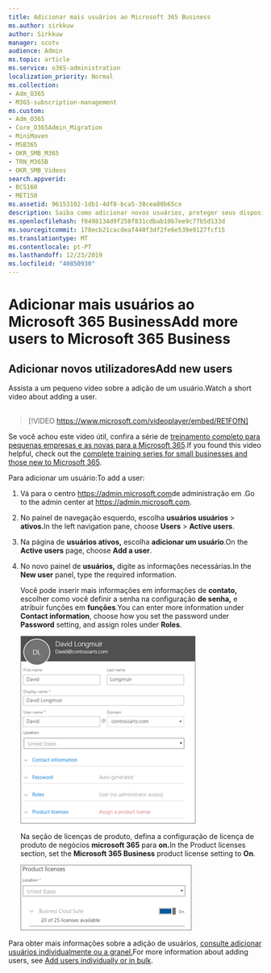 ```yaml
---
title: Adicionar mais usuários ao Microsoft 365 Business
ms.author: sirkkuw
author: Sirkkuw
manager: scotv
audience: Admin
ms.topic: article
ms.service: o365-administration
localization_priority: Normal
ms.collection:
- Adm_O365
- M365-subscription-management
ms.custom:
- Adm_O365
- Core_O365Admin_Migration
- MiniMaven
- MSB365
- OKR_SMB_M365
- TRN_M365B
- OKR_SMB_Videos
search.appverid:
- BCS160
- MET150
ms.assetid: 96153102-1db1-4df8-bca5-38cea80b65ce
description: Saiba como adicionar novos usuários, proteger seus dispositivos e atribuir funções no Microsoft 365 Business.
ms.openlocfilehash: f0498134d9f258f831cdbab10b7ee9c77b5d133d
ms.sourcegitcommit: 178ecb21cacdeaf440f3df2fe6e539e9127fcf15
ms.translationtype: MT
ms.contentlocale: pt-PT
ms.lasthandoff: 12/23/2019
ms.locfileid: "40850930"
---
```

# <a name="add-more-users-to-microsoft-365-business"></a><span data-ttu-id="5da8a-103">Adicionar mais usuários ao Microsoft 365 Business</span><span class="sxs-lookup"><span data-stu-id="5da8a-103">Add more users to Microsoft 365 Business</span></span>

## <a name="add-new-users"></a><span data-ttu-id="5da8a-104">Adicionar novos utilizadores</span><span class="sxs-lookup"><span data-stu-id="5da8a-104">Add new users</span></span>

<span data-ttu-id="5da8a-105">Assista a um pequeno vídeo sobre a adição de um usuário.</span><span class="sxs-lookup"><span data-stu-id="5da8a-105">Watch a short video about adding a user.</span></span> <br><br>

> [!VIDEO https://www.microsoft.com/videoplayer/embed/RE1FOfN] 

<span data-ttu-id="5da8a-106">Se você achou este vídeo útil, confira a série de [treinamento completo para pequenas empresas e as novas para a Microsoft 365](https://support.office.com/article/6ab4bbcd-79cf-4000-a0bd-d42ce4d12816).</span><span class="sxs-lookup"><span data-stu-id="5da8a-106">If you found this video helpful, check out the [complete training series for small businesses and those new to Microsoft 365](https://support.office.com/article/6ab4bbcd-79cf-4000-a0bd-d42ce4d12816).</span></span>

<span data-ttu-id="5da8a-107">Para adicionar um usuário:</span><span class="sxs-lookup"><span data-stu-id="5da8a-107">To add a user:</span></span>

1. <span data-ttu-id="5da8a-108">Vá para o centro <a href="https://go.microsoft.com/fwlink/p/?linkid=837890" target="_blank">https://admin.microsoft.com</a>de administração em .</span><span class="sxs-lookup"><span data-stu-id="5da8a-108">Go to the admin center at <a href="https://go.microsoft.com/fwlink/p/?linkid=837890" target="_blank">https://admin.microsoft.com</a>.</span></span> 
2. <span data-ttu-id="5da8a-109">No painel de navegação esquerdo, escolha **usuários usuários** \> **ativos.**</span><span class="sxs-lookup"><span data-stu-id="5da8a-109">In the left navigation pane, choose **Users** \> **Active users**.</span></span>
3. <span data-ttu-id="5da8a-110">Na página de **usuários ativos,** escolha **adicionar um usuário**.</span><span class="sxs-lookup"><span data-stu-id="5da8a-110">On the **Active users** page, choose **Add a user**.</span></span>
4. <span data-ttu-id="5da8a-111">No novo painel de **usuários,** digite as informações necessárias.</span><span class="sxs-lookup"><span data-stu-id="5da8a-111">In the **New user** panel, type the required information.</span></span> 
  
    <span data-ttu-id="5da8a-112">Você pode inserir mais informações em informações de **contato,** escolher como você definir a senha na configuração **de senha,** e atribuir funções em **funções**.</span><span class="sxs-lookup"><span data-stu-id="5da8a-112">You can enter more information under **Contact information**, choose how you set the password under **Password** setting, and assign roles under **Roles**.</span></span>
      
    ![Enter user information in the New user card](media/f04d39ca-48be-4868-8330-8552a4754c8b.png)
      
    <span data-ttu-id="5da8a-114">Na seção de licenças de produto, defina a configuração de licença de produto de negócios **microsoft 365** para **on.**</span><span class="sxs-lookup"><span data-stu-id="5da8a-114">In the Product licenses section, set the **Microsoft 365 Business** product license setting to **On**.</span></span>
      
    ![Set the license setting to On position](media/7404f7f7-93bc-44a3-9ffb-4208b5b17402.png)
  
<span data-ttu-id="5da8a-116">Para obter mais informações sobre a adição de usuários, [consulte adicionar usuários individualmente ou a granel.](https://docs.microsoft.com/office365/admin/add-users/add-users)</span><span class="sxs-lookup"><span data-stu-id="5da8a-116">For  more information about adding users, see [Add users individually or in bulk](https://docs.microsoft.com/office365/admin/add-users/add-users).</span></span>
  

